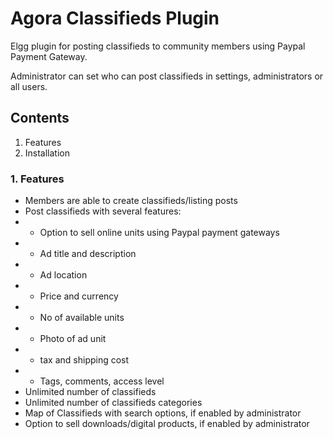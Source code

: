 # Agora Classifieds Plugin

Elgg plugin for posting classifieds to community members using Paypal Payment Gateway.

Administrator can set who can post classifieds in settings, administrators or all users.

## Contents
1. Features
2. Installation


### 1. Features
- Members are able to create classifieds/listing posts
- Post classifieds with several features:
- - Option to sell online units using Paypal payment gateways
- - Ad title and description
- - Ad location
- - Price and currency
- - No of available units
- - Photo of ad unit
- - tax and shipping cost
- - Tags, comments, access level
- Unlimited number of classifieds
- Unlimited number of classifieds categories
- Map of Classifieds with search options, if enabled by administrator 
- Option to sell downloads/digital products, if enabled by administrator 
- Option for reviews and star ratings only from buyers
- Members must accept terms of use before posting ads (if enabled by administrator)
- Online members can use Paypal for buying online products or services (if price is set by seller)
- Buyer and seller receive notifications for Paypal transaction
- Automatically reduce the number of available units once payment is completed
- Automatically disable the classified if all the available units are sold out
- Option for posting classifieds in groups
- List view and gallery view of classifieds
- Widget on users profile for showing of their latest classifieds
- Widget on users profile displaying recent bought and sold items of user
- Option to send private message to the seller (if enabled by administrator)
- WYSIWYG editing of product descriptions
- River announcements with image
- Notifications are send for each transaction to users specified by administrator
- Option for offline transactions 
- Transactions log list in admin area
- English, French, Spanish and Greek Language
- Configuration options:
- - define classifieds categories 
- - set permissions for posting ads (admin or all members)
- - default currency
- - terms of use
- - enable/disable "Send private message" button
- - set Paypal account options (for administrator)
- - set test mode for payment gateways


### 2. Installation
Requires: Elgg 2.3.x or higher

1. Upload amap_maps_api_geocoder plugin in "/mod/" elgg folder and activate it.  In "Administration/Configure/Settings/AgoraMap Maps API" you must configure basic map options
2. Upload classifieds plugin in "/mod/" elgg folder and activate it
3. In "Administration/Configure/Settings/Agora Classifieds" you can configure several options
4. To change any of the dialog, words, and sentences, edit 'mod/agora/languages/en.php'
5. HTML email handler Plugin is suggested for sending html emails (http://community.elgg.org/plugins/709492/2.3.1/html-email-handler)
6. Ensure that images at 'mod/agora/graphics' and 'mod/amap_maps_api_geocoder/graphics' are readable from web server



